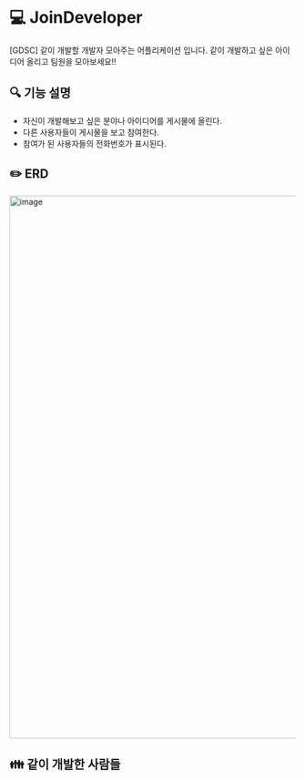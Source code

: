#  💻 JoinDeveloper
[GDSC] 같이 개발할 개발자 모아주는 어플리케이션 입니다.
같이 개발하고 싶은 아이디어 올리고 팀원을 모아보세요!!

## 🔍 기능 설명
- 자신이 개발해보고 싶은 분야나 아이디어를 게시물에 올린다.
- 다른 사용자들이 게시물을 보고 참여한다.
- 참여가 된 사용자들의 전화번호가 표시된다.

## ✏️ ERD
<img width="953" alt="image" src="https://user-images.githubusercontent.com/104710245/224756464-0288466f-807b-4ca0-9e76-a3e64073595f.png">

## 👪 같이 개발한 사람들



